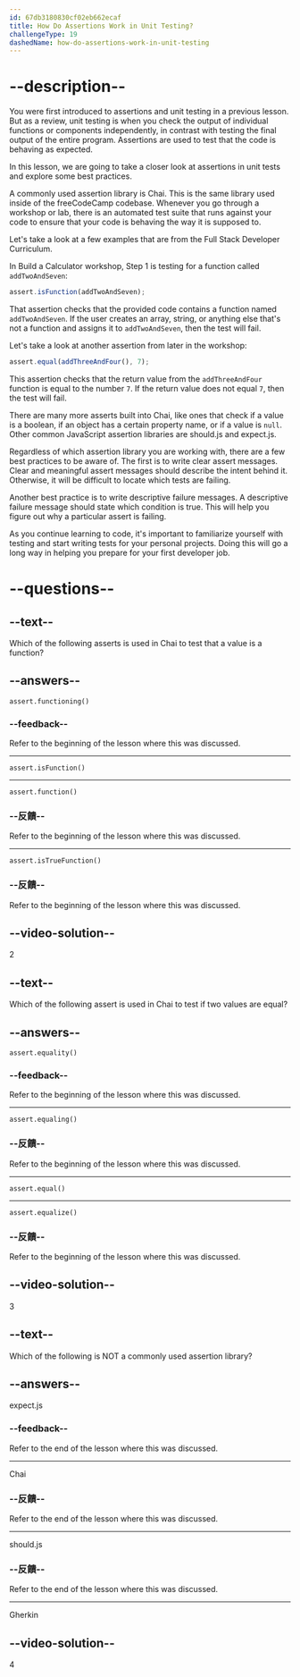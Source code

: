 ```yaml
---
id: 67db3180830cf02eb662ecaf
title: How Do Assertions Work in Unit Testing?
challengeType: 19
dashedName: how-do-assertions-work-in-unit-testing
---
```


# --description--

You were first introduced to assertions and unit testing in a previous lesson. But as a review, unit testing is when you check the output of individual functions or components independently, in contrast with testing the final output of the entire program. Assertions are used to test that the code is behaving as expected.

In this lesson, we are going to take a closer look at assertions in unit tests and explore some best practices.

A commonly used assertion library is Chai. This is the same library used inside of the freeCodeCamp codebase. Whenever you go through a workshop or lab, there is an automated test suite that runs against your code to ensure that your code is behaving the way it is supposed to.

Let's take a look at a few examples that are from the Full Stack Developer Curriculum.

In Build a Calculator workshop, Step 1 is testing for a function called `addTwoAndSeven`:

```js
assert.isFunction(addTwoAndSeven);
```

That assertion checks that the provided code contains a function named `addTwoAndSeven`. If the user creates an array, string, or anything else that's not a function and assigns it to `addTwoAndSeven`, then the test will fail.

Let's take a look at another assertion from later in the workshop:

```js
assert.equal(addThreeAndFour(), 7);
```

This assertion checks that the return value from the `addThreeAndFour` function is equal to the number `7`. If the return value does not equal `7`, then the test will fail.

There are many more asserts built into Chai, like ones that check if a value is a boolean, if an object has a certain property name, or if a value is `null`. Other common JavaScript assertion libraries are should.js and expect.js.

Regardless of which assertion library you are working with, there are a few best practices to be aware of. The first is to write clear assert messages. Clear and meaningful assert messages should describe the intent behind it. Otherwise, it will be difficult to locate which tests are failing.

Another best practice is to write descriptive failure messages. A descriptive failure message should state which condition is true. This will help you figure out why a particular assert is failing.

As you continue learning to code, it's important to familiarize yourself with testing and start writing tests for your personal projects. Doing this will go a long way in helping you prepare for your first developer job.

# --questions--

## --text--

Which of the following asserts is used in Chai to test that a value is a function?

## --answers--

`assert.functioning()`

### --feedback--

Refer to the beginning of the lesson where this was discussed.

---

`assert.isFunction()`

---

`assert.function()`

### --反饋--

Refer to the beginning of the lesson where this was discussed.

---

`assert.isTrueFunction()`

### --反饋--

Refer to the beginning of the lesson where this was discussed.

## --video-solution--

2

## --text--

Which of the following assert is used in Chai to test if two values are equal?

## --answers--

`assert.equality()`

### --feedback--

Refer to the beginning of the lesson where this was discussed.

---

`assert.equaling()`

### --反饋--

Refer to the beginning of the lesson where this was discussed.

---

`assert.equal()`

---

`assert.equalize()`

### --反饋--

Refer to the beginning of the lesson where this was discussed.

## --video-solution--

3

## --text--

Which of the following is NOT a commonly used assertion library?

## --answers--

expect.js

### --feedback--

Refer to the end of the lesson where this was discussed.

---

Chai

### --反饋--

Refer to the end of the lesson where this was discussed.

---

should.js

### --反饋--

Refer to the end of the lesson where this was discussed.

---

Gherkin

## --video-solution--

4
